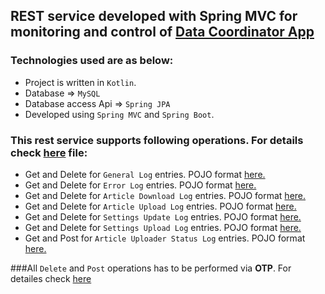 ## REST service developed with Spring MVC for monitoring and control of [Data Coordinator App](https://github.com/dasBikash84/news_server_data_coordinator) 

### Technologies used are as below:
* Project is written in `Kotlin`.
* Database => `MySQL`
* Database access Api => `Spring JPA`
* Developed using `Spring MVC` and `Spring Boot`.

### This rest service supports following operations. For details check [here](https://github.com/dasBikash84/ns_reloaded_data_coordinator_rest_service/blob/master/REST_END_POINT%20details.md) file:

* Get and Delete for `General Log` entries. POJO format [here.](https://github.com/dasBikash84/ns_reloaded_data_coordinator_rest_service/blob/master/src/main/kotlin/com/dasbikash/news_server_spring_mvc_rest_datasource/model/database/log_entities/GeneralLog.kt)
* Get and Delete for `Error Log` entries. POJO format [here.](https://github.com/dasBikash84/ns_reloaded_data_coordinator_rest_service/blob/master/src/main/kotlin/com/dasbikash/news_server_spring_mvc_rest_datasource/model/database/log_entities/ErrorLog.kt)
* Get and Delete for `Article Download Log` entries. POJO format [here.](https://github.com/dasBikash84/ns_reloaded_data_coordinator_rest_service/blob/master/src/main/kotlin/com/dasbikash/news_server_spring_mvc_rest_datasource/model/database/log_entities/ArticleDownloadLog.kt)
* Get and Delete for `Article Upload Log` entries. POJO format [here.](https://github.com/dasBikash84/ns_reloaded_data_coordinator_rest_service/blob/master/src/main/kotlin/com/dasbikash/news_server_spring_mvc_rest_datasource/model/database/log_entities/ArticleUploadLog.kt)
* Get and Delete for `Settings Update Log` entries. POJO format [here.](https://github.com/dasBikash84/ns_reloaded_data_coordinator_rest_service/blob/master/src/main/kotlin/com/dasbikash/news_server_spring_mvc_rest_datasource/model/database/log_entities/SettingsUpdateLog.kt)
* Get and Delete for `Settings Upload Log` entries. POJO format [here.](https://github.com/dasBikash84/ns_reloaded_data_coordinator_rest_service/blob/master/src/main/kotlin/com/dasbikash/news_server_spring_mvc_rest_datasource/model/database/log_entities/SettingsUploadLog.kt)
* Get and Post for `Article Uploader Status Log` entries. POJO format [here.](https://github.com/dasBikash84/ns_reloaded_data_coordinator_rest_service/blob/master/src/main/kotlin/com/dasbikash/news_server_spring_mvc_rest_datasource/model/database/log_entities/ArticleUploaderStatusChangeLog.kt)

###All `Delete` and `Post` operations has to be performed via **OTP**. For detailes check [here](https://github.com/dasBikash84/ns_reloaded_data_coordinator_rest_service/blob/master/REST_END_POINT%20details.md)
